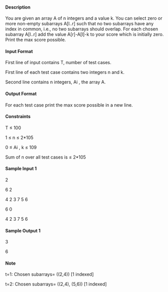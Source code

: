 #### Description

You are given an array A of n integers and a value k. You can select zero or more non-empty subarrays A[l..r] such that no two subarrays have any index in common, i.e., no two subarrays should overlap. For each chosen subarray A[l..r] add the value A[r]-A[l]-k to your score which is initially zero. Print the max score possible.

#### Input Format

First line of input contains T, number of test cases.

First line of each test case contains two integers n and k.

Second line contains n integers, Ai , the array A.

#### Output Format

For each test case print the max score possible in a new line.

#### Constraints

T ≤ 100

1 ≤ n ≤ 2*105

0 ≤ Ai , k ≤ 109

Sum of n over all test cases is ≤ 2*105

#### Sample Input 1


2

6 2

4 2 3 7 5 6

6 0 

4 2 3 7 5 6

#### Sample Output 1


3

6

#### Note

t=1: Chosen subarrays= ((2,4))  [1 indexed]

t=2: Chosen subarrays= ((2,4), (5,6))  [1 indexed]
